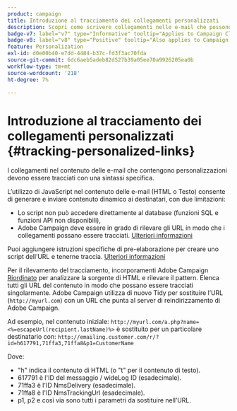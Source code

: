 ```yaml
---
product: campaign
title: Introduzione al tracciamento dei collegamenti personalizzati
description: Scopri come scrivere collegamenti nelle e-mail che possono essere personalizzati e supportare il tracciamento in Campaign
badge-v7: label="v7" type="Informative" tooltip="Applies to Campaign Classic v7"
badge-v8: label="v8" type="Positive" tooltip="Also applies to Campaign v8"
feature: Personalization
exl-id: d0e00b40-e7dd-4484-b37c-fd3f3ac70fda
source-git-commit: 6dc6aeb5adeb82d527b39a05ee70a9926205ea0b
workflow-type: tm+mt
source-wordcount: '218'
ht-degree: 7%

---
```


# Introduzione al tracciamento dei collegamenti personalizzati {#tracking-personalized-links}



I collegamenti nel contenuto delle e-mail che contengono personalizzazioni devono essere tracciati con una sintassi specifica.

L’utilizzo di JavaScript nel contenuto delle e-mail (HTML o Testo) consente di generare e inviare contenuto dinamico ai destinatari, con due limitazioni:

* Lo script non può accedere direttamente al database (funzioni SQL e funzioni API non disponibili),
* Adobe Campaign deve essere in grado di rilevare gli URL in modo che i collegamenti possano essere tracciati. [Ulteriori informazioni](detecting-tracking-urls.md)

Puoi aggiungere istruzioni specifiche di pre-elaborazione per creare uno script dell’URL e tenerne traccia. [Ulteriori informazioni](pre-processing-instructions.md)

Per il rilevamento del tracciamento, incorporamenti Adobe Campaign [Riordinato](https://www.html-tidy.org/) per analizzare la sorgente di HTML e rilevare il pattern. Elenca tutti gli URL del contenuto in modo che possano essere tracciati singolarmente. Adobe Campaign utilizza di nuovo Tidy per sostituire l’URL (`http://myurl.com`) con un URL che punta al server di reindirizzamento di Adobe Campaign.

Ad esempio, nel contenuto iniziale: `http://myurl.com/a.php?name=<%=escapeUrl(recipient.lastName)%>` è sostituito per un particolare destinatario con: `http://emailing.customer.com/r/?id=h617791,71ffa3,71ffa8&p1=CustomerName`

Dove:

* &quot;h&quot; indica il contenuto di HTML (o &quot;t&quot; per il contenuto di testo).
* 617791 è l&#39;ID del messaggio / wideLog ID (esadecimale).
* 71ffa3 è l&#39;ID NmsDelivery (esadecimale).
* 71ffa8 è l&#39;ID NmsTrackingUrl (esadecimale).
* p1, p2 e così via sono tutti i parametri da sostituire nell’URL.
